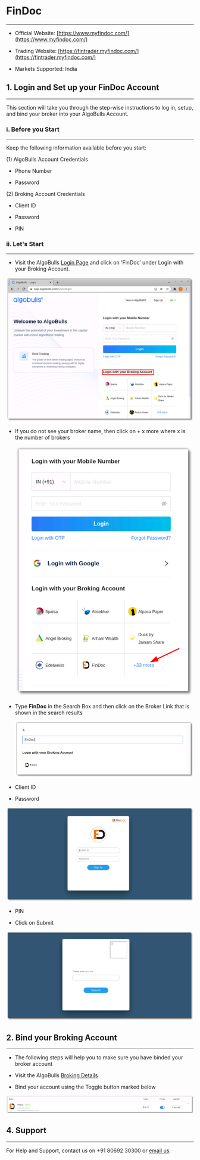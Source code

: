 # FinDoc

---
* Official Website: [https://www.myfindoc.com/](https://www.myfindoc.com/)

* Trading Website: [https://fintrader.myfindoc.com/](https://fintrader.myfindoc.com/)

* Markets Supported: India

## 1. Login and Set up your FinDoc Account

---
This section will take you through the step-wise instructions to log in, setup, and bind your broker into your AlgoBulls Account.

### i. Before you Start

---
Keep the following information available before you start:

(1) AlgoBulls Account Credentials

* Phone Number

* Password

(2) Broking Account Credentials

* Client ID
      
* Password
      
* PIN

### ii. Let's Start

---

* Visit the AlgoBulls [Login Page](https://app.algobulls.com/user/login) and click on ‘FinDoc’ under Login with your Broking Account.

[ ![AliceBlue](imgs/algo_home.png "Click to Enlarge or Ctrl+Click to open in a new Tab") ](imgs/algo_home.png)

* If you do not see your broker name, then click on + x more where x is the number of brokers


  [ ![AliceBlue](imgs/findoc/search_broker.png "Click to Enlarge or Ctrl+Click to open in a new Tab") ](imgs/findoc/search_broker.png)

* Type **FinDoc** in the Search Box and then click on the Broker Link that is shown in the search results


  [ ![AliceBlue](imgs/findoc/search_broker_2.png "Click to Enlarge or Ctrl+Click to open in a new Tab") ](imgs/findoc/search_broker_2.png)

* Client ID

* Password


[ ![AliceBlue](imgs/findoc/findoc_creds.png "Click to Enlarge or Ctrl+Click to open in a new Tab") ](imgs/findoc/findoc_creds.png)


* PIN

* Click on Submit

[ ![AliceBlue](imgs/findoc/findoc_pin.png "Click to Enlarge or Ctrl+Click to open in a new Tab") ](imgs/findoc/findoc_pin.png)

## 2. Bind your Broking Account

---

* The following steps will help you to make sure you have binded your broker account

* Visit the AlgoBulls [Broking Details](https://app.algobulls.com/account/broking)

* Bind your account using the Toggle button marked below

[ ![AliceBlue](imgs/findoc/bind_findoc.png "Click to Enlarge or Ctrl+Click to open in a new Tab") ](imgs/findoc/bind_findoc.png)

## 4. Support

---

For Help and Support, contact us on +91 80692 30300 or [email us](mailto:support@algobulls.com).
